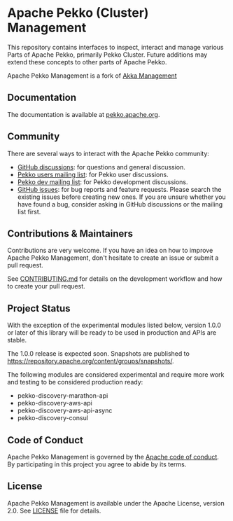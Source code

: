 # Apache Pekko (Cluster) Management

This repository contains interfaces to inspect, interact and manage various Parts of Apache Pekko, primarily Pekko Cluster.
Future additions may extend these concepts to other parts of Apache Pekko.

Apache Pekko Management is a fork of [Akka Management](https://github.com/akka/akka-management)

## Documentation

The documentation is available at
[pekko.apache.org](https://pekko.apache.org/docs/pekko-management/current/).

## Community

There are several ways to interact with the Apache Pekko community:

- [GitHub discussions](https://github.com/apache/incubator-pekko-management/discussions): for questions and general discussion.
- [Pekko users mailing list](https://lists.apache.org/list.html?users@pekko.apache.org): for Pekko user discussions.
- [Pekko dev mailing list](https://lists.apache.org/list.html?dev@pekko.apache.org): for Pekko development discussions.
- [GitHub issues](https://github.com/apache/incubator-pekko-management/issues): for bug reports and feature requests. Please search the existing issues before creating new ones. If you are unsure whether you have found a bug, consider asking in GitHub discussions or the mailing list first.

## Contributions & Maintainers

Contributions are very welcome. If you have an idea on how to improve Apache Pekko Management, don't hesitate to create an issue or submit a pull request.

See [CONTRIBUTING.md](https://github.com/apache/incubator-pekko-management/blob/main/CONTRIBUTING.md) for details on the development workflow and how to create your pull request.

## Project Status

With the exception of the experimental modules listed below, version 1.0.0 or later of this library
will be ready to be used in production and APIs are stable.

The 1.0.0 release is expected soon. Snapshots are published to https://repository.apache.org/content/groups/snapshots/.

The following modules are considered experimental and require more work and testing to be considered production ready:

* pekko-discovery-marathon-api
* pekko-discovery-aws-api
* pekko-discovery-aws-api-async
* pekko-discovery-consul

## Code of Conduct

Apache Pekko Management is governed by the [Apache code of conduct](https://www.apache.org/foundation/policies/conduct.html). By participating in this project you agree to abide by its terms.

## License

Apache Pekko Management is available under the Apache License, version 2.0. See [LICENSE](https://github.com/apache/incubator-pekko-management/blob/main/LICENSE) file for details.
